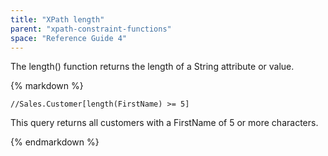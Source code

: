 ```yaml
---
title: "XPath length"
parent: "xpath-constraint-functions"
space: "Reference Guide 4"
---
```

The length() function returns the length of a String attribute or value.

<div class="alert alert-info">{% markdown %}

```
//Sales.Customer[length(FirstName) >= 5]

```

This query returns all customers with a FirstName of 5 or more characters.

{% endmarkdown %}</div>
